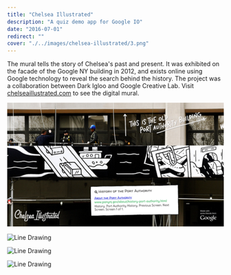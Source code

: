 ```yaml
---
title: "Chelsea Illustrated"
description: "A quiz demo app for Google IO"
date: "2016-07-01"
redirect: ""
cover: "./../images/chelsea-illustrated/3.png"
---
```


<div class="text">
The mural tells the story of Chelsea's past and present. It was exhibited on the facade of the Google NY building in 2012, and exists online using Google technology to reveal the search behind the history. The project was a collaboration between Dark Igloo and Google Creative Lab. Visit <a href="http://chelseaillustrated.com/" target="_blank">chelseaillustrated.com</a> to see the digital mural.
</div>

![Line Drawing](./../images/chelsea-illustrated/001.png)

![Line Drawing](./../images/chelsea-illustrated/002.png)

![Line Drawing](./../images/chelsea-illustrated/003.png)

![Line Drawing](./../images/chelsea-illustrated/004.png)
